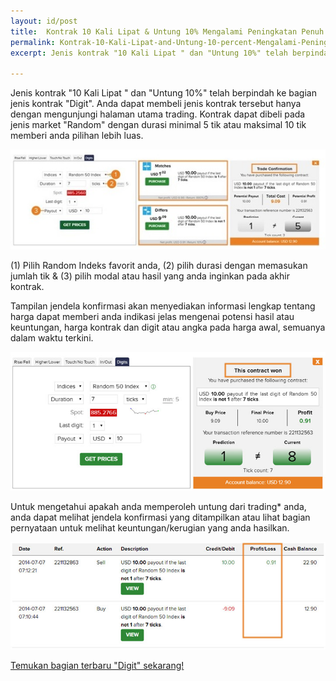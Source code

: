 ```yaml
---
layout: id/post
title:  Kontrak 10 Kali Lipat & Untung 10% Mengalami Peningkatan Penuh
permalink: Kontrak-10-Kali-Lipat-and-Untung-10-percent-Mengalami-Peningkatan-Penuh
excerpt: Jenis kontrak "10 Kali Lipat " dan "Untung 10%" telah berpindah ke bagian jenis kontrak "Digit". Anda dapat membeli jenis kontrak tersebut hanya dengan mengunjungi halaman utama trading. Kontrak dapat dibeli pada jenis market "Random" dengan durasi minimal 5 tik atau maksimal 10 tik memberi anda pilihan lebih luas.

---
```


Jenis kontrak "10 Kali Lipat " dan "Untung 10%" telah berpindah ke bagian jenis kontrak "Digit". Anda dapat membeli jenis kontrak tersebut hanya dengan mengunjungi halaman utama trading. Kontrak dapat dibeli pada jenis market "Random" dengan durasi minimal 5 tik atau maksimal 10 tik memberi anda pilihan lebih luas.

[![](/post_images/3174351.jpg)](https://www.binary.com/c/trade.cgi?market=random&time=15t&form_name=digits&expiry_&amount_&H=3&currency=USD&underlying_symbol=R_50&amount=100&date_&&l=ID&utm_medium=social&utm_source=blog&utm_content=whatsnew)

(1) Pilih Random Indeks favorit anda, (2) pilih durasi dengan memasukan jumlah tik & (3) pilih modal atau hasil yang anda inginkan pada akhir kontrak.

Tampilan jendela konfirmasi akan menyediakan informasi lengkap tentang harga dapat memberi anda indikasi jelas mengenai potensi hasil atau keuntungan, harga kontrak dan digit atau angka pada harga awal, semuanya dalam waktu terkini. 

[![](/post_images/424918_orig.jpg)](https://www.binary.com/c/trade.cgi?market=random&time=15t&form_name=digits&expiry_&amount_&H=3&currency=USD&underlying_symbol=R_50&amount=100&date_&&l=ID&utm_medium=social&utm_source=blog&utm_content=whatsnew)

Untuk mengetahui apakah anda memperoleh untung dari trading* anda, anda dapat melihat jendela konfirmasi yang ditampilkan atau lihat bagian pernyataan untuk melihat keuntungan/kerugian yang anda hasilkan. 

[![](/post_images/9714301_orig.jpg)](https://www.binary.com/c/trade.cgi?market=random&time=15t&form_name=digits&expiry_&amount_&H=3&currency=USD&underlying_symbol=R_50&amount=100&date_&&l=ID&utm_medium=social&utm_source=blog&utm_content=whatsnew)

[Temukan bagian terbaru "Digit" sekarang!](https://www.binary.com/c/trade.cgi?market=random&time=15t&form_name=digits&expiry_&amount_&H=3&currency=USD&underlying_symbol=R_50&amount=100&date_&&l=ID&utm_medium=social&utm_source=blog&utm_content=whatsnew)

